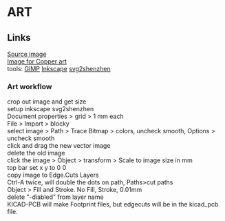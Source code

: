 # ART

## Links
[Source image](https://www.spriters-resource.com/nes/kirbyadv/sheet/49192/)  
[Image for Copper art](https://vignette2.wikia.nocookie.net/kirby/images/8/86/Kirby_KSSU.png/revision/latest?cb=20110622034334&path-prefix=en)  
tools: [GIMP](https://www.gimp.org/) [Inkscape](https://inkscape.org/) [svg2shenzhen](https://github.com/badgeek/svg2shenzhen)  

### Art workflow
crop out image and get size  
setup inkscape svg2shenzhen  
Document properties > grid > 1 mm each  
File > Import > blocky  
select image > Path > Trace Bitmap > colors, uncheck smooth, Options > uncheck smooth  
click and drag the new vector image  
delete the old image  
click the image > Object > transform > Scale to image size in mm  
top bar set x y to 0 0  
copy image to Edge.Cuts Layers  
Ctrl-A twice, will double the dots on path,  Paths>cut paths  
Object > Fill and Stroke. No Fill, Stroke, 0.01mm  
delete "-diabled" from layer name  
KICAD-PCB will make Footprint files, but edgecuts will be in the kicad_pcb file.  

